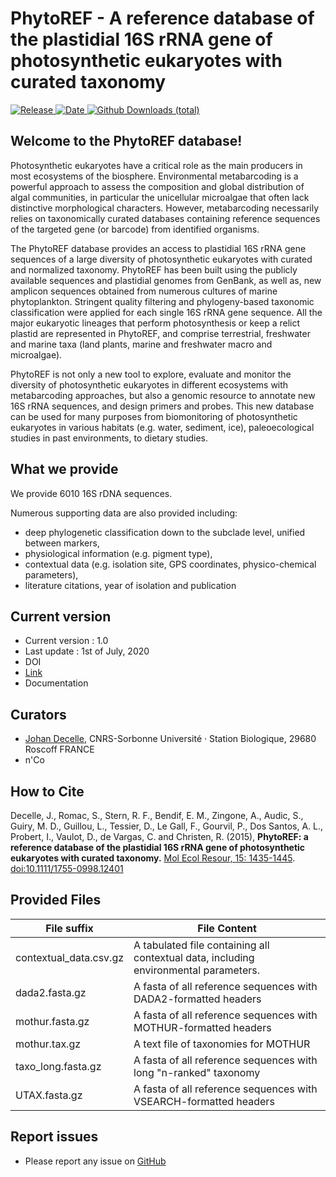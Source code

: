 # PhytoREF - A reference database of the plastidial 16S rRNA gene of photosynthetic eukaryotes with curated taxonomy
[![Release](https://img.shields.io/badge/release-1.0-blue.svg)
![Date](https://img.shields.io/badge/date-01%20July%202020-lightgrey.svg)
![Github Downloads
(total)](https://img.shields.io/github/downloads/roskobaz/phytoref/total.svg)](https://github.com/roskobaz/cyanomarks/releases)

## Welcome to the PhytoREF database!
Photosynthetic eukaryotes have a critical role as the main producers in most ecosystems of the biosphere. Environmental metabarcoding is a powerful approach to assess the composition and global distribution of algal communities, in particular the unicellular microalgae that often lack distinctive morphological characters. However, metabarcoding necessarily relies on taxonomically curated databases containing reference sequences of the targeted gene (or barcode) from identified organisms.

The PhytoREF database provides an access to plastidial 16S rRNA gene sequences of a large diversity of photosynthetic eukaryotes with curated and normalized taxonomy. PhytoREF has been built using the publicly available sequences and plastidial genomes from GenBank, as well as, new amplicon sequences obtained from numerous cultures of marine phytoplankton. Stringent quality filtering and phylogeny-based taxonomic classification were applied for each single 16S rRNA gene sequence. All the major eukaryotic lineages that perform photosynthesis or keep a relict plastid are represented in PhytoREF, and comprise terrestrial, freshwater and marine taxa (land plants, marine and freshwater macro and microalgae).

PhytoREF is not only a new tool to explore, evaluate and monitor the diversity of photosynthetic eukaryotes in different ecosystems with metabarcoding approaches, but also a genomic resource to annotate new 16S rRNA sequences, and design primers and probes. This new database can be used for many purposes from biomonitoring of photosynthetic eukaryotes in various habitats (e.g. water, sediment, ice), paleoecological studies in past environments, to dietary studies. 

## What we provide
We provide 6010 16S rDNA sequences.

Numerous supporting data are also provided including:
* deep phylogenetic classification down to the subclade level, unified between markers,
* physiological information (e.g. pigment type),
* contextual data (e.g. isolation site, GPS coordinates, physico-chemical parameters),
* literature citations, year of isolation and publication

## Current version
* Current version : 1.0
* Last update : 1st of July, 2020 
* DOI
* [Link](https://github.com/roskobaz/phytoref/releases)
* Documentation

## Curators
* [Johan Decelle](mailto:johan.decelle@univ-grenoble-alpes.fr), CNRS-Sorbonne Université · Station Biologique, 29680 Roscoff FRANCE
* n'Co

## How to Cite
Decelle, J., Romac, S., Stern, R. F., Bendif, E. M., Zingone, A., Audic, S., Guiry, M. D., Guillou, L., Tessier, D., Le Gall, F., Gourvil, P., Dos Santos, A. L., Probert, I., Vaulot, D., de Vargas, C. and Christen, R. (2015), **PhytoREF: a reference database of the plastidial 16S rRNA gene of photosynthetic eukaryotes with curated taxonomy.** [Mol Ecol Resour, 15: 1435-1445](http://onlinelibrary.wiley.com/doi/10.1111/1755-0998.12401/abstract). [doi:10.1111/1755-0998.12401](https://onlinelibrary.wiley.com/doi/abs/10.1111/1755-0998.12401)

## Provided Files

|File suffix             |File Content                                                                          |
|------------------------|--------------------------------------------------------------------------------------|
|contextual_data.csv.gz  |A tabulated file containing all contextual data, including environmental parameters.  |
|dada2.fasta.gz          |A fasta of all reference sequences with DADA2-formatted headers                       |
|mothur.fasta.gz         |A fasta of all reference sequences with MOTHUR-formatted headers                      |
|mothur.tax.gz           |A text file of taxonomies for MOTHUR                                                  |
|taxo_long.fasta.gz      |A fasta of all reference sequences with long "n-ranked" taxonomy                      |
|UTAX.fasta.gz           |A fasta of all reference sequences with VSEARCH-formatted headers                     |


## Report issues
* Please report any issue on [GitHub](https://github.com/roskobaz/cyanomarks/issues)
